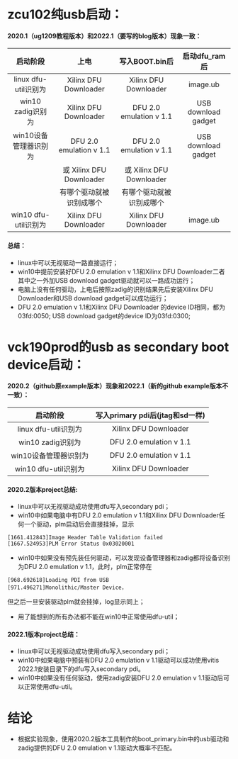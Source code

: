 # zcu102纯usb启动：
#### 2020.1（ug1209教程版本）和2022.1（要写的blog版本）现象一致：

|启动阶段|上电|写入BOOT.bin后|启动dfu_ram后|
|  :---:  |  :---:  |  :---:  |  :---:  |
|   linux dfu-util识别为  |    Xilinx DFU Downloader    |       Xilinx DFU Downloader     |      image.ub|
|       win10 zadig识别为     | Xilinx DFU Downloader  |         DFU 2.0 emulation v 1.1   |    USB download gadget|
|  win10设备管理器识别为    | DFU 2.0 emulation v 1.1       |   DFU 2.0 emulation v 1.1   |    USB download gadget
|  |     或   Xilinx DFU Downloader      |     或 Xilinx DFU Downloader  |       
|         |        有哪个驱动就被识别成哪个      |    有哪个驱动就被识别成哪个| |                 
| win10 dfu-util识别为     | Xilinx DFU Downloader       |     Xilinx DFU Downloader   |    image.ub |

#### 总结：
+ linux中可以无视驱动一路直接运行；
+ win10中提前安装好DFU 2.0 emulation v 1.1和Xilinx DFU Downloader二者其中之一外加USB download gadget驱动就可以一路成功运行；
+ 电脑上没有任何驱动，上电后按照zadig的识别结果先后安装Xilinx DFU Downloader和USB download gadget可以成功运行；
+ DFU 2.0 emulation v 1.1和Xilinx DFU Downloader 的device ID相同，都为03fd:0050; USB download gadget的device ID为03fd:0300;

# vck190prod的usb as secondary boot device启动：

#### 2020.2（github原example版本）现象和2022.1（新的github example版本不一致）：
|启动阶段|写入primary pdi后(jtag和sd一样)|
|  :---:  |  :---:  |
 |               linux dfu-util识别为     |     Xilinx DFU Downloader  |         
  |                  win10 zadig识别为    |     DFU 2.0 emulation v 1.1   |        
|   win10设备管理器识别为   |    DFU 2.0 emulation v 1.1   |      
|	 win10 dfu-util识别为     |     Xilinx DFU Downloader      |      


####		2020.2版本project总结:
+ linux中可以无视驱动成功使用dfu写入secondary pdi；
+ win10中如果电脑中有DFU 2.0 emulation v 1.1和Xilinx DFU Downloader任何一个驱动，plm启动后会直接挂掉，显示
```
[1661.412843]Image Header Table Validation failed
[1667.524953]PLM Error Status 0x03020001
```
+ win10中如果没有预先装任何驱动，可以发现设备管理器和zadig都将设备识别为DFU 2.0 emulation v 1.1，此时，plm正常停在
```
[968.692618]Loading PDI from USB 
[971.496271]Monolithic/Master Device，
```
   但之后一旦安装驱动plm就会挂掉，log显示同上；
+ 用了能想到的所有办法都不能在win10中正常使用dfu-util；                                                     
                    
                    
####		2022.1版本project总结：
+ linux中可以无视驱动成功使用dfu写入secondary pdi；
+ win10中如果电脑中预装有DFU 2.0 emulation v 1.1驱动可以成功使用vitis 2022.1安装目录下的dfu写入secondary pdi。
+ win10中如果没有任何驱动，使用zadig安装DFU 2.0 emulation v 1.1驱动后可以正常使用dfu-util。
		    
# 结论
+ 根据实验现象，使用2020.2版本工具制作的boot_primary.bin中的usb驱动和zadig提供的DFU 2.0 emulation v 1.1驱动大概率不匹配。
